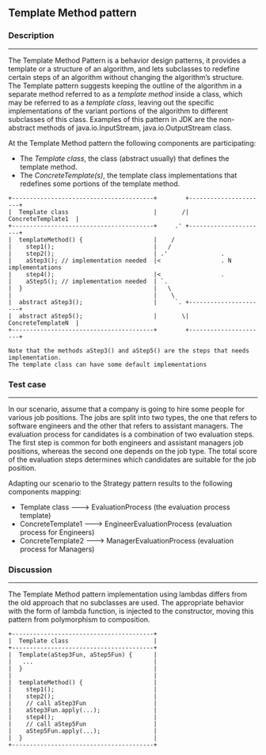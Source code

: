 ## Template Method pattern

### Description
----

The Template Method Pattern is a behavior design patterns, it provides a template or a structure of an algorithm,
and lets subclasses to redefine certain steps of an algorithm without changing the algorithm’s structure.
The Template pattern suggests keeping the outline of the algorithm in a separate method referred to as
a _template method_ inside a class, which may be referred to as a _template class_, leaving out the specific
implementations of the variant portions of the algorithm to different subclasses of this class.
Examples of this pattern in JDK are the non-abstract methods of java.io.InputStream, java.io.OutputStream class.

At the Template Method pattern the following components are participating:
* The _Template class_, the class (abstract usually) that defines the template method.
* The _ConcreteTemplate(s)_, the template class implementations that redefines some portions of the template method.

```
+----------------------------------------+        +----------------------+
|  Template class                        |       /|   ConcreteTemplate1  |
+----------------------------------------+     .' +----------------------+
|  templateMethod() {                    |    /
|    step1();                            |   /
|    step2();                            | .'               .
|    aStep3(); // implementation needed  |<                 . N implementations
|    step4();                            |<                 .
|    aStep5(); // implementation needed  | `.
|  }                                     |   \
|                                        |    \
|  abstract aStep3();                    |     `. +----------------------+
|  abstract aStep5();                    |       \|   ConcreteTemplateN  |
+----------------------------------------+        +----------------------+

Note that the methods aStep3() and aStep5() are the steps that needs implementation.
The template class can have some default implementations

```

### Test case
----

In our scenario, assume that a company is going to hire some people for various job positions.
The jobs are split into two types, the one that refers to software engineers and the other that refers to
assistant managers. The evaluation process for candidates is a combination of two evaluation steps. The first step
is common for both engineers and assistant managers job positions, whereas the second one depends on the job type.
The total score of the evaluation steps determines which candidates are suitable for the job position.

Adapting our scenario to the Strategy pattern results to the following components mapping:
* Template class      --->   EvaluationProcess (the evaluation process template)
* ConcreteTemplate1   --->   EngineerEvaluationProcess (evaluation process for Engineers)
* ConcreteTemplate2   --->   ManagerEvaluationProcess (evaluation process for Managers)

### Discussion
----

The Template Method pattern implementation using lambdas differs from the old approach that no subclasses are used.
The appropriate behavior with the form of lambda function, is injected to the constructor, moving this pattern from
polymorphism to composition.

```
+----------------------------------------+
|  Template class                        |
+----------------------------------------+
|  Template(aStep3Fun, aStep5Fun) {      |
|   ...                                  |
|  }                                     |
|                                        |
|  templateMethod() {                    |
|    step1();                            |
|    step2();                            |
|    // call aStep3Fun                   |
|    aStep3Fun.apply(...);               |
|    step4();                            |
|    // call aStep5Fun                   |
|    aStep5Fun.apply(...);               |
|  }                                     |
+----------------------------------------+

```